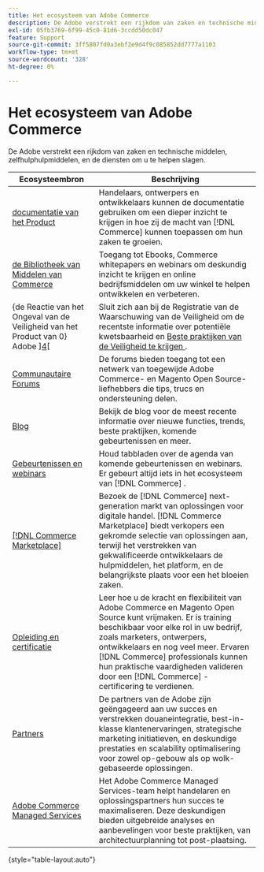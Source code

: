 ```yaml
---
title: Het ecosysteem van Adobe Commerce
description: De Adobe verstrekt een rijkdom van zaken en technische middelen, zelfhulphulpmiddelen, en de diensten om handelaren te helpen slagen.
exl-id: 05fb3769-6f99-45c0-81d6-3ccdd50dc047
feature: Support
source-git-commit: 3ff5807fd0a3ebf2e9d4f9c085852dd7777a1103
workflow-type: tm+mt
source-wordcount: '328'
ht-degree: 0%

---
```


# Het ecosysteem van Adobe Commerce

De Adobe verstrekt een rijkdom van zaken en technische middelen, zelfhulphulpmiddelen, en de diensten om u te helpen slagen.

| Ecosysteembron | Beschrijving |
| ------------------ | ----------- |
| [ documentatie van het Product ][1] | Handelaars, ontwerpers en ontwikkelaars kunnen de documentatie gebruiken om een dieper inzicht te krijgen in hoe zij de macht van [!DNL Commerce] kunnen toepassen om hun zaken te groeien. |
| [ de Bibliotheek van Middelen van Commerce ][3] | Toegang tot Ebooks, Commerce whitepapers en webinars om deskundig inzicht te krijgen en online bedrijfsmiddelen om uw winkel te helpen ontwikkelen en verbeteren. |
| {de Reactie van het Ongeval van de Veiligheid van het Product van 0} Adobe &rbrack;[4]&lbrack; | Sluit zich aan bij de Registratie van de Waarschuwing van de Veiligheid om de recentste informatie over potentiële kwetsbaarheid en [ Beste praktijken van de Veiligheid te krijgen ][5]. |
| [ Communautaire Forums ][6] | De forums bieden toegang tot een netwerk van toegewijde Adobe Commerce- en Magento Open Source-liefhebbers die tips, trucs en ondersteuning delen. |
| [ Blog ][7] | Bekijk de blog voor de meest recente informatie over nieuwe functies, trends, beste praktijken, komende gebeurtenissen en meer. |
| [ Gebeurtenissen en webinars ][8] | Houd tabbladen over de agenda van komende gebeurtenissen en webinars. Er gebeurt altijd iets in het ecosysteem van [!DNL Commerce] . |
| [[!DNL Commerce Marketplace]][9] | Bezoek de [!DNL Commerce] next-generation markt van oplossingen voor digitale handel. [!DNL Commerce Marketplace] biedt verkopers een gekromde selectie van oplossingen aan, terwijl het verstrekken van gekwalificeerde ontwikkelaars de hulpmiddelen, het platform, en de belangrijkste plaats voor een het bloeien zaken. |
| [ Opleiding en certificatie ][10] | Leer hoe u de kracht en flexibiliteit van Adobe Commerce en Magento Open Source kunt vrijmaken. Er is training beschikbaar voor elke rol in uw bedrijf, zoals marketers, ontwerpers, ontwikkelaars en nog veel meer. Ervaren [!DNL Commerce] professionals kunnen hun praktische vaardigheden valideren door een [!DNL Commerce] -certificering te verdienen. |
| [ Partners ][12] | De partners van de Adobe zijn geëngageerd aan uw succes en verstrekken douaneintegratie, best-in-klasse klantenervaringen, strategische marketing initiatieven, en deskundige prestaties en scalability optimalisering voor zowel op-gebouw als op wolk-gebaseerde oplossingen. |
| [ Adobe Commerce Managed Services ][13] | Het Adobe Commerce Managed Services-team helpt handelaren en oplossingspartners hun succes te maximaliseren. Deze deskundigen bieden uitgebreide analyses en aanbevelingen voor beste praktijken, van architectuurplanning tot post-plaatsing. |

{style="table-layout:auto"}

[1]: https://experienceleague.adobe.com/docs/commerce.html
[3]: https://business.adobe.com/resources/main.html?Products+%26+Services=Commerce%252CCommerce%2520Cloud
[4]: https://helpx.adobe.com/security.html
[5]: https://www.adobe.com/content/dam/cc/en/security/pdfs/Adobe-Magento-Commerce-Best-Practices-Guide.pdf
[6]: https://community.magento.com/
[7]: https://business.adobe.com/blog/
[8]: https://www.adobe.com/events.html
[9]: https://marketplace.magento.com/
[10]: https://learning.adobe.com/catalog.html?solution=Adobe%20Commerce
[12]: https://business.adobe.com/products/magento/partners.html
[13]: https://business.adobe.com/products/magento/fully-managed-service.html
